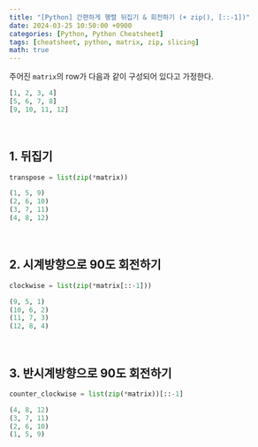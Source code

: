 ```yaml
---
title: "[Python] 간편하게 행렬 뒤집기 & 회전하기 (+ zip(), [::-1])"
date: 2024-03-25 10:50:00 +0900
categories: [Python, Python Cheatsheet]
tags: [cheatsheet, python, matrix, zip, slicing]
math: true
---
```


주어진 `matrix`의 row가 다음과 같이 구성되어 있다고 가정한다.

```python
[1, 2, 3, 4]
[5, 6, 7, 8]
[9, 10, 11, 12]
```

<br>

## 1. 뒤집기
    
```python
transpose = list(zip(*matrix))
```

```python
(1, 5, 9)
(2, 6, 10)
(3, 7, 11)
(4, 8, 12)
```

<br>

## 2. 시계방향으로 90도 회전하기
    
```python
clockwise = list(zip(*matrix[::-1]))
```

```python
(9, 5, 1)
(10, 6, 2)
(11, 7, 3)
(12, 8, 4)
```

<br>
    
## 3. 반시계방향으로 90도 회전하기
    
```python
counter_clockwise = list(zip(*matrix))[::-1]
```

```python
(4, 8, 12)
(3, 7, 11)
(2, 6, 10)
(1, 5, 9)
```

